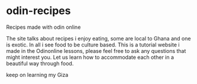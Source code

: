# odin-recipes
Recipes made with odin online

The site talks about recipes i enjoy eating, some are local to Ghana and one is exotic. In all i see food to be culture based.
This is a  tutorial website i made in the Odinonline lessons, please feel free to ask any questions that might interest you.
Let us learn how to accommodate each other in a beautiful way through food.

keep on learning my Giza
